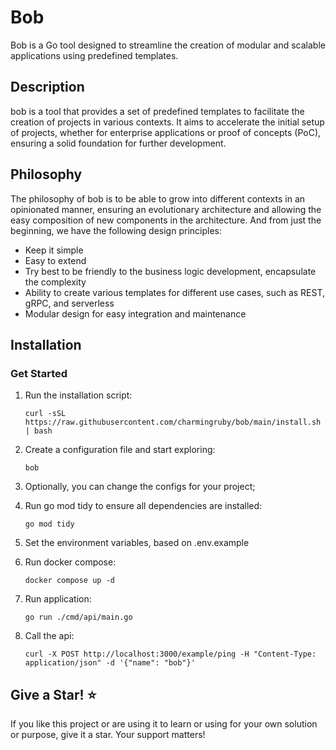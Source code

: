 # Bob

Bob is a Go tool designed to streamline the creation of modular and scalable applications using predefined templates.

## Description
bob is a tool that provides a set of predefined templates to facilitate the creation of projects in various contexts. It aims to accelerate the initial setup of projects, whether for enterprise applications or proof of concepts (PoC), ensuring a solid foundation for further development.

## Philosophy
The philosophy of bob is to be able to grow into different contexts in an opinionated manner, ensuring an evolutionary architecture and allowing the easy composition of new components in the architecture. And from just the beginning, we have the following design principles:

* Keep it simple
* Easy to extend
* Try best to be friendly to the business logic development, encapsulate the complexity
* Ability to create various templates for different use cases, such as REST, gRPC, and serverless
* Modular design for easy integration and maintenance


## Installation

### Get Started

1. Run the installation script:
   ```shell
   curl -sSL https://raw.githubusercontent.com/charmingruby/bob/main/install.sh | bash
   ```

2. Create a configuration file and start exploring:
   ```shell
   bob
   ```

3. Optionally, you can change the configs for your project;

4. Run go mod tidy to ensure all dependencies are installed:
   ```shell
   go mod tidy
   ```

5. Set the environment variables, based on .env.example

6. Run docker compose:
   ```shell
   docker compose up -d
   ```

7. Run application:
   ```shell
   go run ./cmd/api/main.go
   ```

8. Call the api:
   ```shell
   curl -X POST http://localhost:3000/example/ping -H "Content-Type: application/json" -d '{"name": "bob"}'
   ```

## Give a Star! ⭐

If you like this project or are using it to learn or using for your own solution or purpose, give it a star. Your support matters!

